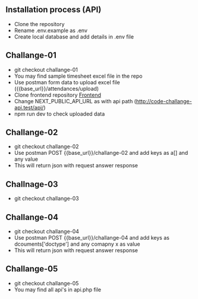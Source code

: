 ## Installation process (API)
- Clone the repository
- Rename .env.example as .env
- Create local database and add details in .env file

## Challange-01

- git checkout challange-01
- You may find sample timesheet excel file in the repo
- Use postman form data to upload excel file ({{base_url}}/attendances/upload)
- Clone frontend repository <a href="https://github.com/mhmaarafath/code-challange">Frontend</a>
- Change NEXT_PUBLIC_API_URL as with api path (http://code-challange-api.test/api/)
- npm run dev to check uploaded data

## Challange-02

- git checkout challange-02
- Use postman POST {{base_url}}/challange-02 and add keys as a[] and any value
- This will return json with request answer response

## Challnage-03

- git checkout challange-03

## Challange-04

- git checkout challange-04
- Use postman POST {{base_url}}/challange-04 and add keys as dcouments['doctype'] and any comapny x as value
- This will return json with request answer response

## Challange-05

- git checkout challange-05
- You may find all api's in api.php file
